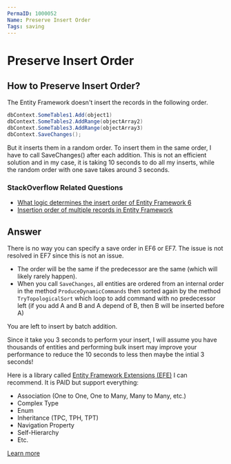 ```yaml
---
PermaID: 1000052
Name: Preserve Insert Order
Tags: saving
---
```


# Preserve Insert Order

## How to Preserve Insert Order? 

The Entity Framework doesn't insert the records in the following order.


```csharp
dbContext.SomeTables1.Add(object1)
dbContext.SomeTables2.AddRange(objectArray2)
dbContext.SomeTables3.AddRange(objectArray3)
dbContext.SaveChanges();
```
But it inserts them in a random order. To insert them in the same order, I have to call SaveChanges() after each addition. This is not an efficient solution and in my case, it is taking 10 seconds to do all my inserts, while the random order with one save takes around 3 seconds.

### StackOverflow Related Questions

 - [What logic determines the insert order of Entity Framework 6](https://stackoverflow.com/questions/34795577/what-logic-determines-the-insert-order-of-entity-framework-6/)
 - [Insertion order of multiple records in Entity Framework](https://stackoverflow.com/questions/11521057/insertion-order-of-multiple-records-in-entity-framework/)

## Answer

There is no way you can specify a save order in EF6 or EF7. The issue is not resolved in EF7 since this is not an issue.

 - The order will be the same if the predecessor are the same (which will likely rarely happen).
 - When you call `SaveChanges`, all entities are ordered from an internal order in the method `ProduceDynamicCommands` then sorted again by the method `TryTopologicalSort` which loop to add command with no predecessor left (if you add A and B and A depend of B, then B will be inserted before A)

You are left to insert by batch addition.

Since it take you 3 seconds to perform your insert, I will assume you have thousands of entities and performing bulk insert may improve your performance to reduce the 10 seconds to less then maybe the intial 3 seconds!

Here is a library called [Entity Framework Extensions (EFE)](https://entityframework-extensions.net/) I can recommend. It is PAID but support everything:

 - Association (One to One, One to Many, Many to Many, etc.)
 - Complex Type
 - Enum
 - Inheritance (TPC, TPH, TPT)
 - Navigation Property
 - Self-Hierarchy
 - Etc.

[Learn more](https://entityframework-extensions.net/overview)
